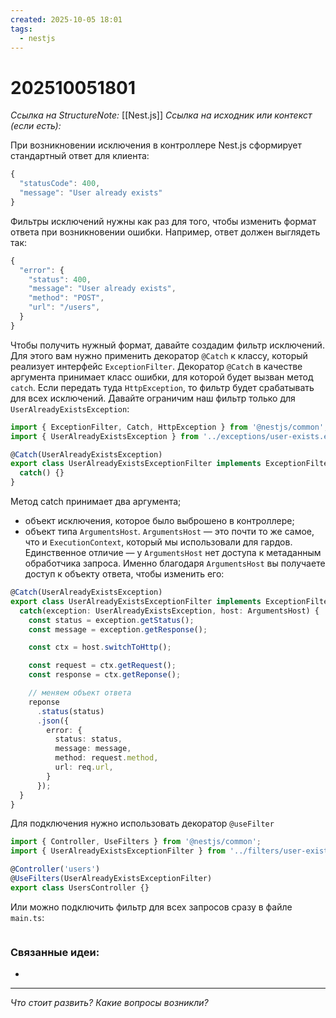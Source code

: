 ```yaml
---
created: 2025-10-05 18:01
tags:
  - nestjs
---
```

# 202510051801
*Ссылка на StructureNote:* [[Nest.js]]
*Ссылка на исходник или контекст (если есть):* 

При возникновении исключения в контроллере Nest.js сформирует стандартный ответ для клиента:
```ts
{
  "statusCode": 400,
  "message": "User already exists"
}
```
Фильтры исключений нужны как раз для того, чтобы изменить формат ответа при возникновении ошибки. Например, ответ должен выглядеть так:
```ts
{
  "error": {
    "status": 400,
    "message": "User already exists",
    "method": "POST",
    "url": "/users",
  }
}
```

Чтобы получить нужный формат, давайте создадим фильтр исключений. Для этого вам нужно применить декоратор `@Catch` к классу, который реализует интерфейс `ExceptionFilter`.
Декоратор `@Catch` в качестве аргумента принимает класс ошибки, для которой будет вызван метод `catch`. Если передать туда `HttpException`, то фильтр будет срабатывать для всех исключений. Давайте ограничим наш фильтр только для `UserAlreadyExistsException`:
```ts
import { ExceptionFilter, Catch, HttpException } from '@nestjs/common';
import { UserAlreadyExistsException } from '../exceptions/user-exists.exception';

@Catch(UserAlreadyExistsException)
export class UserAlreadyExistsExceptionFilter implements ExceptionFilter {
  catch() {}
}
```
Метод catch принимает два аргумента;
- объект исключения, которое было выброшено в контроллере;
- объект типа `ArgumentsHost`. `ArgumentsHost` — это почти то же самое, что и `ExecutionContext`, который мы использовали для гардов. Единственное отличие — у `ArgumentsHost` нет доступа к метаданным обработчика запроса.
Именно благодаря `ArgumentsHost` вы получаете доступ к объекту ответа, чтобы изменить его:
```ts
@Catch(UserAlreadyExistsException)
export class UserAlreadyExistsExceptionFilter implements ExceptionFilter {
  catch(exception: UserAlreadyExistsException, host: ArgumentsHost) {
    const status = exception.getStatus();
    const message = exception.getResponse();

    const ctx = host.switchToHttp();

    const request = ctx.getRequest();
    const response = ctx.getReponse();

    // меняем объект ответа
    reponse
      .status(status)
      .json({
        error: {
          status: status,
          message: message,
          method: request.method,
          url: req.url,
        }
      });   
  }
}
```
Для подключения нужно использовать декоратор `@useFilter`
```ts
import { Controller, UseFilters } from '@nestjs/common';
import { UserAlreadyExistsExceptionFilter } from '../filters/user-exists.filter';

@Controller('users')
@UseFilters(UserAlreadyExistsExceptionFilter)
export class UsersController {}
```
Или можно подключить фильтр для всех запросов сразу в файле `main.ts`:
```ts
```
### Связанные идеи:
* 
---

*Что стоит развить? Какие вопросы возникли?*